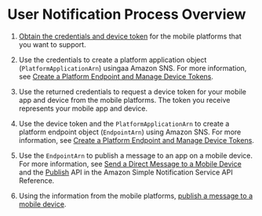 # User Notification Process Overview<a name="sns-user-notifications-process-overview"></a>

1. [Obtain the credentials and device token](sns-prerequisites-for-mobile-push-notifications.md) for the mobile platforms that you want to support\.

1. Use the credentials to create a platform application object \(`PlatformApplicationArn`\) usingaa Amazon SNS\. For more information, see [Create a Platform Endpoint and Manage Device Tokens](mobile-platform-endpoint.md)\.

1. Use the returned credentials to request a device token for your mobile app and device from the mobile platforms\. The token you receive represents your mobile app and device\.

1. Use the device token and the `PlatformApplicationArn` to create a platform endpoint object \(`EndpointArn`\) using Amazon SNS\. For more information, see [Create a Platform Endpoint and Manage Device Tokens](mobile-platform-endpoint.md)\.

1. Use the `EndpointArn` to publish a message to an app on a mobile device\. For more information, see [Send a Direct Message to a Mobile Device](mobile-push-send-directmobile.md) and the [Publish](https://docs.aws.amazon.com/sns/latest/api/API_Publish.html) API in the Amazon Simple Notification Service API Reference\.

1. Using the information from the mobile platforms, [publish a message to a mobile device](mobile-push-send.md)\.